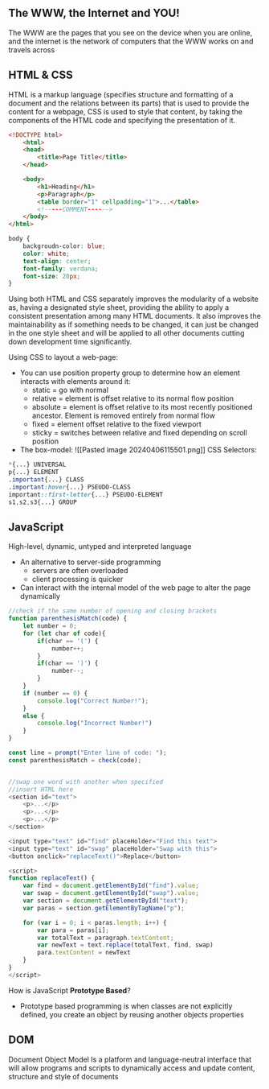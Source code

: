 ## The WWW, the Internet and YOU!
The WWW are the pages that you see on the device when you are online, and the internet is the network of computers that the WWW works on and travels across

## HTML & CSS
HTML is a markup language (specifies structure and formatting of a document and the relations between its parts) that is used to provide the content for a webpage, CSS is used to style that content, by taking the components of the HTML code and specifying the presentation of it. 
```html
<!DOCTYPE html>
	<html>
	<head>
		<title>Page Title</title>
	</head>

	<body>
		<h1>Heading</h1>
		<p>Paragraph</p>
		<table border="1" cellpadding="1">...</table>
		<!-----COMMENT------>
	</body>
</html>
```
```css
body {
	backgroudn-color: blue;
	color: white;
	text-align: center;
	font-family: verdana;
	font-size: 20px;
}
```
Using both HTML and CSS separately improves the modularity of a website as, having a designated style sheet, providing the ability to apply a consistent presentation among many HTML documents. It also improves the maintainability as if something needs to be changed, it can just be changed in the one style sheet and will be applied to all other documents cutting down development time significantly.

Using CSS to layout a web-page: 
- You can use position property group to determine how an element interacts with elements around it:
	- static = go with normal
	- relative = element is offset relative to its normal flow position
	- absolute = element is offset relative to its most recently positioned ancestor. Element is removed entirely from normal flow
	- fixed = element offset relative to the fixed viewport
	- sticky = switches between relative and fixed depending on scroll position
- The box-model:
![[Pasted image 20240406115501.png]]
CSS Selectors:
```css
*{...} UNIVERSAL
p{...} ELEMENT
.important{...} CLASS
.important:hover{...} PSEUDO-CLASS
important::first-letter{...} PSEUDO-ELEMENT
s1,s2,s3{...} GROUP
```


## JavaScript
High-level, dynamic, untyped and interpreted language
- An alternative to server-side programming
	- servers are often overloaded
	- client processing is quicker
- Can interact with the internal model of the web page to alter the page dynamically
```js
//check if the same number of opening and closing brackets
function parenthesisMatch(code) {
	let number = 0;
	for (let char of code){
		if(char == '(') {
			number++;
		}
		if(char == ')') {
			number--;
		}
	}
	if (number == 0) {
		console.log("Correct Number!");
	}
	else {
		console.log("Incorrect Number!")
	}
}

const line = prompt("Enter line of code: ");
const parenthesisMatch = check(code);


//swap one word with another when specified
//insert HTML here
<section id="text">
	<p>...</p>
	<p>...</p>
	<p>...</p>
</section>

<input type="text" id="find" placeHolder="Find this text">
<input type="text" id="swap" placeHolder="Swap with this">
<button onclick="replaceText()">Replace</button>

<script>
function replaceText() {
	var find = document.getElementById("find").value;
	var swap = document.getElementById("swap").value;
	var section = document.getElementById("text");
	var paras = section.getElementByTagName("p");

	for (var i = 0; i < paras.length; i++) {
		var para = paras[i];
		var totalText = paragraph.textContent;
		var newText = text.replace(totalText, find, swap)
		para.textContent = newText
	}
}
</script>
```
How is JavaScript **Prototype Based**?
- Prototype based programming is when classes are not explicitly defined, you create an object by reusing another objects properties

## DOM 
Document Object Model
Is a platform and language-neutral interface that will allow programs and scripts to dynamically access and update content, structure and style of documents